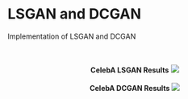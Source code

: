 # LSGAN and DCGAN
Implementation of LSGAN and DCGAN

<p align="center">
  <br><br>
  <b>CelebA LSGAN Results</b>
  <img src="https://github.com/abhishek7t/LSGAN-and-DCGAN/blob/master/GAN%20Results/LSGAN.png">
  <br><br>
  <b>CelebA DCGAN Results</b>
  <img src="https://github.com/abhishek7t/LSGAN-and-DCGAN/blob/master/GAN%20Results/LSGAN.png">
</p>
